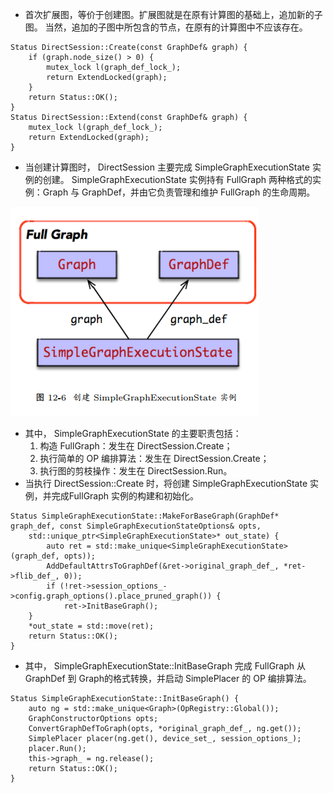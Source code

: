 
* 首次扩展图，等价于创建图。扩展图就是在原有计算图的基础上，追加新的子图。
当然，追加的子图中所包含的节点，在原有的计算图中不应该存在。
```
Status DirectSession::Create(const GraphDef& graph) {
    if (graph.node_size() > 0) {
        mutex_lock l(graph_def_lock_);
        return ExtendLocked(graph);
    }
    return Status::OK();
}
Status DirectSession::Extend(const GraphDef& graph) {
    mutex_lock l(graph_def_lock_);
    return ExtendLocked(graph);
}
```
* 当创建计算图时， DirectSession 主要完成 SimpleGraphExecutionState 实例的创建。
SimpleGraphExecutionState 实例持有 FullGraph 两种格式的实例：Graph 与 GraphDef，并由它负责管理和维护 FullGraph 的生命周期。

![tensorflow_model_run_SimpleGraphExecutionState](readme/08.340-SimpleGraphExecutionState.png)
* 其中， SimpleGraphExecutionState 的主要职责包括：
    1. 构造 FullGraph：发生在 DirectSession.Create；
    2. 执行简单的 OP 编排算法：发生在 DirectSession.Create；
    3. 执行图的剪枝操作：发生在 DirectSession.Run。
* 当执行 DirectSession::Create 时，将创建 SimpleGraphExecutionState 实例，并完成FullGraph 实例的构建和初始化。
```
Status SimpleGraphExecutionState::MakeForBaseGraph(GraphDef* graph_def, const SimpleGraphExecutionStateOptions& opts,
    std::unique_ptr<SimpleGraphExecutionState>* out_state) {
        auto ret = std::make_unique<SimpleGraphExecutionState>(graph_def, opts));
        AddDefaultAttrsToGraphDef(&ret->original_graph_def_, *ret->flib_def_, 0));
        if (!ret->session_options_->config.graph_options().place_pruned_graph()) {
            ret->InitBaseGraph();
    }
    *out_state = std::move(ret);
    return Status::OK();
}
```
* 其中， SimpleGraphExecutionState::InitBaseGraph 完成 FullGraph 从 GraphDef 到 Graph的格式转换，并启动 SimplePlacer 的 OP 编排算法。
```
Status SimpleGraphExecutionState::InitBaseGraph() {
    auto ng = std::make_unique<Graph>(OpRegistry::Global());
    GraphConstructorOptions opts;
    ConvertGraphDefToGraph(opts, *original_graph_def_, ng.get());
    SimplePlacer placer(ng.get(), device_set_, session_options_);
    placer.Run();
    this->graph_ = ng.release();
    return Status::OK();
}
```